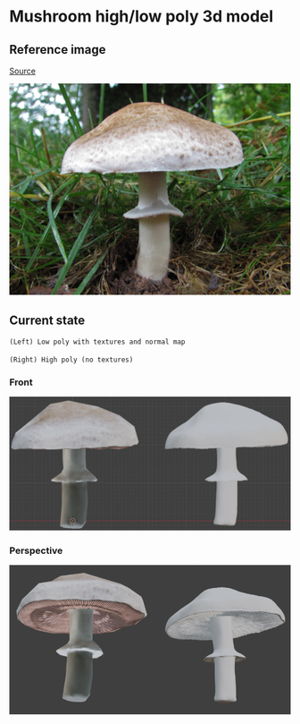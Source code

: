 # Mushroom high/low poly 3d model

## Reference image

[Source](https://www.wildfooduk.com/mushroom-guide/the-great-wood-mushroom/)

![reference image](images/reference.jpg)

## Current state

```text
(Left) Low poly with textures and normal map

(Right) High poly (no textures)
```

### Front

![current state front](images/current_state_front.png)

### Perspective

![current state perspective](images/current_state_perspective.png)
